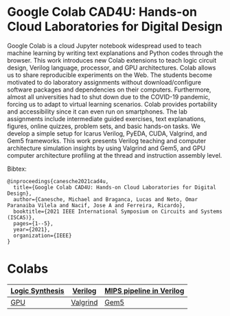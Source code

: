 # Google Colab CAD4U: Hands-on Cloud Laboratories for Digital Design

Google Colab is a cloud Jupyter notebook widespread used to teach machine learning by writing text explanations and Python codes through the browser. This work introduces new Colab extensions to teach logic circuit design, Verilog language, processor, and GPU architectures. Colab allows us to share reproducible experiments on the Web. The students become motivated to do laboratory assignments without download/configure software packages and dependencies on their computers. Furthermore, almost all universities had to shut down due to the COVID-19 pandemic, forcing us to adapt to virtual learning scenarios. Colab provides portability and accessibility since it can even run on smartphones. The lab assignments include intermediate guided exercises, text explanations, figures, online quizzes, problem sets, and basic hands-on tasks. We develop a simple setup for Icarus Verilog, PyEDA, CUDA, Valgrind, and Gem5 frameworks. This work presents Verilog teaching and computer architecture simulation insights by using Valgrind and Gem5, and GPU computer architecture profiling at the thread and instruction assembly level.

Bibtex:

```
@inproceedings{canesche2021cad4u,
  title={Google Colab CAD4U: Hands-on Cloud Laboratories for Digital Design},
  author={Canesche, Michael and Braganca, Lucas and Neto, Omar Paranaiba Vilela and Nacif, Jose A and Ferreira, Ricardo},
  booktitle={2021 IEEE International Symposium on Circuits and Systems (ISCAS)},
  pages={1--5},
  year={2021},
  organization={IEEE}
}
```

# Colabs

| [Logic Synthesis](https://colab.research.google.com/drive/17JJO_xieu6KViiwOqkfQICSzPm80mfSf) | [Verilog](https://colab.research.google.com/drive/1YOoWP8cBFKRnHSKQNgTaT33fAZWDIlCe)| [MIPS pipeline in Verilog](https://colab.research.google.com/drive/1rtNH9j4fwL4v89aNX6BC1G5nE6R0nfDR)|
|---|---|---|
|[GPU](https://colab.research.google.com/drive/1CQWSBJFagPQ1dsEhA-y-QkGWEMIAIaeK)|[Valgrind](https://colab.research.google.com/drive/1ZBwjTCMNwEB219X9odyXwxcbW4gZYAz1)|[Gem5](https://colab.research.google.com/drive/1zHiITe3WBPKBc8IacNyjLoOn47imAaYx)|

